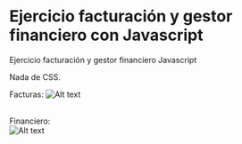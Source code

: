 # Ejercicio facturación y gestor financiero con Javascript
Ejercicio facturación y gestor financiero Javascript

Nada de CSS.<br/>

Facturas:
![Alt text](http://i.imgur.com/iMnqgnw.png)<br><br>


Financiero:<br>
![Alt text](http://i.imgur.com/fMghdll.png)<br><br>
